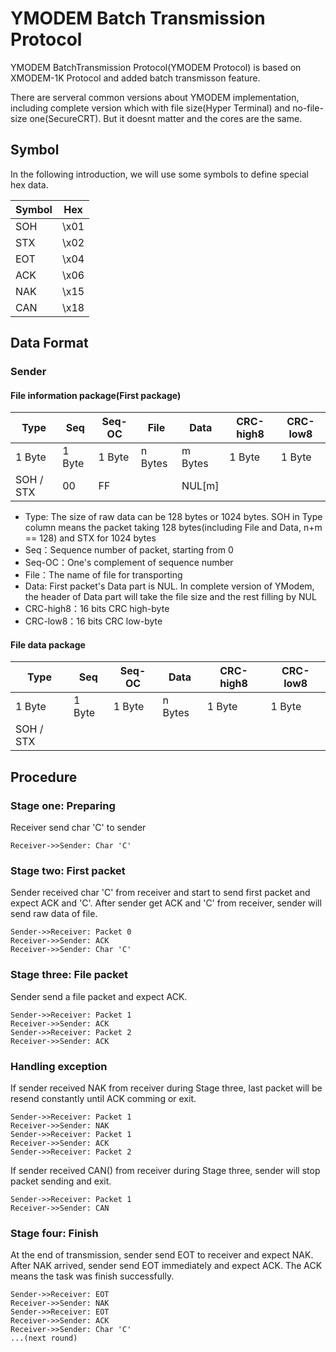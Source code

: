 # YMODEM Batch Transmission Protocol
YMODEM BatchTransmission Protocol(YMODEM Protocol) is based on XMODEM-1K Protocol and added batch transmisson feature.

There are serveral common versions about YMODEM implementation, including complete version which with file size(Hyper Terminal) and no-file-size one(SecureCRT). But it doesnt matter and the cores are the same.

## Symbol
In the following introduction, we will use some symbols to define special hex data.

Symbol | Hex
---|---
SOH | \x01 
STX | \x02 
EOT | \x04
ACK | \x06 
NAK | \x15 
CAN | \x18 

## Data Format
### Sender
#### File information package(First package)
Type | Seq | Seq-OC | File | Data | CRC-high8 | CRC-low8
---|---|---|---|---|---|---
1 Byte | 1 Byte | 1 Byte | n Bytes | m Bytes | 1 Byte | 1 Byte 
SOH / STX | 00 | FF | | NUL\[m\] | | 

- Type: The size of raw data can be 128 bytes or 1024 bytes. SOH in Type column means the packet taking 128 bytes(including File and Data, n+m == 128) and STX for 1024 bytes
- Seq：Sequence number of packet, starting from 0
- Seq-OC：One's complement of sequence number
- File：The name of file for transporting
- Data: First packet's Data part is NUL. In complete version of YModem, the header of Data part will take the file size and the rest filling by NUL
- CRC-high8：16 bits CRC high-byte
- CRC-low8：16 bits CRC low-byte

#### File data package
Type | Seq | Seq-OC | Data | CRC-high8 | CRC-low8
---|---|---|---|---|---
1 Byte | 1 Byte | 1 Byte | n Bytes | 1 Byte | 1 Byte 
SOH / STX |  |  | | | 

## Procedure
### Stage one: Preparing
Receiver send char 'C' to sender
```
Receiver->>Sender: Char 'C'
```

### Stage two: First packet
Sender received char 'C' from receiver and start to send first packet and expect ACK and 'C'.
After sender get ACK and 'C' from receiver, sender will send raw data of file.
```
Sender->>Receiver: Packet 0
Receiver->>Sender: ACK
Receiver->>Sender: Char 'C'
```

### Stage three: File packet
Sender send a file packet and expect ACK.
```
Sender->>Receiver: Packet 1
Receiver->>Sender: ACK
Sender->>Receiver: Packet 2
Receiver->>Sender: ACK
```

### Handling exception
If sender received NAK from receiver during Stage three, last packet will be resend constantly until ACK comming or exit. 
```
Sender->>Receiver: Packet 1
Receiver->>Sender: NAK
Sender->>Receiver: Packet 1
Receiver->>Sender: ACK
Sender->>Receiver: Packet 2
```
If sender received CAN() from receiver during Stage three, sender will stop packet sending and exit.
```
Sender->>Receiver: Packet 1
Receiver->>Sender: CAN
```

### Stage four: Finish
At the end of transmission, sender send EOT to receiver and expect NAK. After NAK arrived, sender send EOT immediately and expect ACK.
The ACK means the task was finish successfully.
```
Sender->>Receiver: EOT
Receiver->>Sender: NAK
Sender->>Receiver: EOT
Receiver->>Sender: ACK
Receiver->>Sender: Char 'C'
...(next round)
```